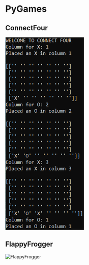 # PyGames

## ConnectFour

![ConnectFour](connect_four.png)

## FlappyFrogger

![FlappyFrogger](https://media.giphy.com/media/dtb4rLqId46lSVq6m9/giphy.gif)

